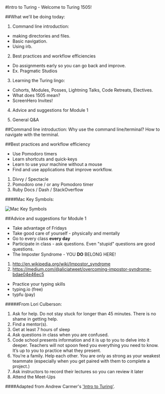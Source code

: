 #Intro to Turing - Welcome to Turing 1505!

##What we'll be doing today:

1. Command line introduction:
 * making directories and files.
 * Basic navigation.
 * Using irb.

2. Best practices and workflow efficiencies
 * Do assignments early so you can go back and improve.
 * Ex. Pragmatic Studios

3. Learning the Turing lingo:
 * Cohorts, Modules, Posses, Lightning Talks, Code Retreats, Electives.
 * What does 1505 mean?
 * ScreenHero Invites!

4. Advice and suggestions for Module 1
 

5. General Q&A

##Command line introduction:
Why use the command line/terminal?
How to navigate with the terminal.

##Best practices and workflow efficiency

* Use Pomodoro timers
* Learn shortcuts and quick-keys
* Learn to use your machine without a mouse
* Find and use applications that improve workflow.
 1. Divvy / Spectacle
 2. Pomodoro one / or any Pomodoro timer
 3. Ruby Docs / Dash / StackOverflow

####Mac Key Symbols:

![Mac Key Symbols](http://www.photokaboom.com/images/tips/how_to_use_a_Mac/224px-Mac_keyboard_symbols.jpg)

##Advice and suggestions for Module 1

* Take advantage of Fridays
* Take good care of yourself - physically and mentally
* Go to every class **every day**
* Participate in class - ask questions. Even "stupid" questions are good questions.
* The Imposter Syndrome - YOU **DO** BELONG HERE!
 1. http://en.wikipedia.org/wiki/Impostor_syndrome
 2. https://medium.com/@aliciatweet/overcoming-impostor-syndrome-bdae04e46ec5
* Practice your typing skills
 * typing.io (free)
 * typfu (pay)


#####From Lori Culberson:

1. Ask for help. Do not stay stuck for longer than 45 minutes. There is no shame in getting help.
2. Find a mentor(s).
3. Get at least 7 hours of sleep
4. Ask questions in class when you are confused.
5. Code school presents information and it is up to you to delve into it deeper. Teachers will not spoon feed you everything you need to know. It’s up to you to practice what they present.
7. You’re a family. Help each other. You are only as strong as your weakest teammate (especially when you get paired with them to complete a project.)
8. Ask instructors to record their lectures so you can review it later
9. Attend the Meet-Ups

####Adapted from Andrew Carmer's ['Intro to Turing'](https://github.com/carmer/intro_to_turing).
